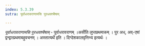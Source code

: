 ```yaml
---
index: 5.3.39
sutra: पूर्वाधरावराणामसि पुरधवश्चैषाम्

---
```

_पूर्वाधरावराणामसि पुरधवश्चैषाम्_ - पूर्वाधरावराणम् ।असी॑ति लुप्तप्रथमाकम् । पुर अध्, अव्-एषां द्वन्द्वात्प्रथमाबहुवचनम् । अस्तात्यर्थे इति । दिग्देशकालवृत्तिभ्य इत्यर्थः ।
